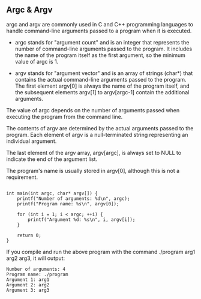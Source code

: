 ## Argc & Argv

argc and argv are commonly used in C and C++ programming languages to handle command-line arguments passed to a program when it is executed.

* argc stands for "argument count" and is an integer that represents the number of command-line arguments passed to the program. It includes the name of the program itself as the first argument, so the minimum value of argc is 1.

* argv stands for "argument vector" and is an array of strings (char*) that contains the actual command-line arguments passed to the program. The first element argv[0] is always the name of the program itself, and the subsequent elements argv[1] to argv[argc-1] contain the additional arguments. 

The value of argc depends on the number of arguments passed when executing the program from the command line.

The contents of argv are determined by the actual arguments passed to the program. Each element of argv is a null-terminated string representing an individual argument.

The last element of the argv array, argv[argc], is always set to NULL to indicate the end of the argument list.

The program's name is usually stored in argv[0], although this is not a requirement.

```#include <stdio.h>

int main(int argc, char* argv[]) {
    printf("Number of arguments: %d\n", argc);
    printf("Program name: %s\n", argv[0]);

    for (int i = 1; i < argc; ++i) {
        printf("Argument %d: %s\n", i, argv[i]);
    }

    return 0;
}
```
If you compile and run the above program with the command ./program arg1 arg2 arg3, it will output:
```
Number of arguments: 4
Program name: ./program
Argument 1: arg1
Argument 2: arg2
Argument 3: arg3
```

